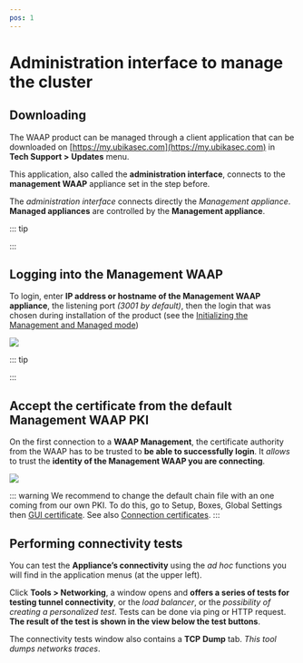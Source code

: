 ```yaml
---
pos: 1
---
```

# Administration interface to manage the cluster

## Downloading

The WAAP product can be managed through a client application that can be downloaded on [https://my.ubikasec.com](https://my.ubikasec.com) in **Tech Support >** **Updates** menu.

This application, also called the **administration interface**, connects to the **management WAAP** appliance set in the step before.

The *administration interface* connects directly the *Management appliance*. **Managed appliances** are controlled by the **Management appliance**.

::: tip 

:::

## Logging into the Management WAAP

To login, enter **IP address or hostname of the Management WAAP appliance**, the listening port *(3001 by default)*, then the login that was chosen during installation of the product (see the [Initializing the Management and Managed mode](/display/UBIKAWAAP69EN/Initializing+the+Management+and+Managed+mode))

![](../started_assets/login-6.5.png)

::: tip 

:::

## Accept the certificate from the default Management WAAP PKI

On the first connection to a **WAAP Management**, the certificate authority from the WAAP has to be trusted to **be able to successfully login**. It *allows* to trust the **identity of the Management WAAP you are connecting**.

![](../started_assets/image2020-12-21_16-29-43.png)

::: warning
We recommend to change the default chain file with an one coming from our own PKI. To do this, go to Setup, Boxes, Global Settings then [GUI certificate](/display/UBIKAWAAP69EN/Global+Settings). See also [Connection certificates](/display/UBIKAWAAP69EN/Connection+certificates).
:::

## Performing connectivity tests

You can test the **Appliance’s connectivity** using the *ad hoc* functions you will find in the application menus (at the upper left).

Click **Tools > Networking**, a window opens and **offers a series of tests for testing tunnel connectivity**, or the *load balancer*, or the *possibility of creating a personalized test*. Tests can be done via ping or HTTP request. **The result of the test is shown in the view below the test buttons**.

The connectivity tests window also contains a **TCP** **Dump** tab. *This tool dumps networks traces*.